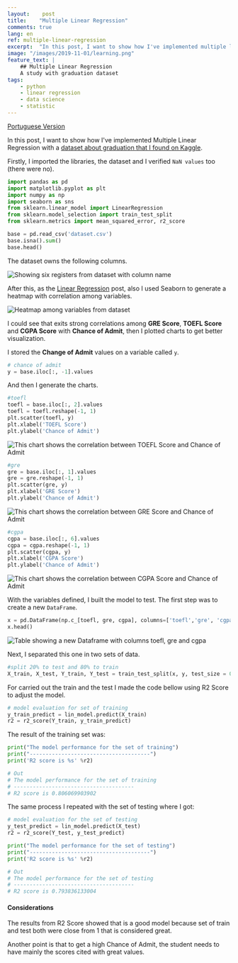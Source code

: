 ```yaml
---
layout:    post
title:    "Multiple Linear Regression"
comments: true
lang: en
ref: multiple-linear-regression
excerpt:  "In this post, I want to show how I've implemented multiple linear regression with a dataset about graduation that I found on Kaggle."
image: "/images/2019-11-01/learning.png"
feature_text: |
    ## Multiple Linear Regression 
    A study with graduation dataset
tags:
    - python
    - linear regression
    - data science
    - statistic
---
```


[Portuguese Version]({{site.url}}/2019/12/02/regressao-linear-multipla)

In this post, I want to show how I've implemented Multiple Linear Regression with a [dataset about graduation that I found on Kaggle](https://www.kaggle.com/mohansacharya/graduate-admissions).

Firstly, I imported the libraries, the dataset and I verified ```NaN values``` too (there were no).

```python
import pandas as pd
import matplotlib.pyplot as plt 
import numpy as np
import seaborn as sns
from sklearn.linear_model import LinearRegression
from sklearn.model_selection import train_test_split
from sklearn.metrics import mean_squared_error, r2_score

base = pd.read_csv('dataset.csv')
base.isna().sum()
base.head()
```

The dataset owns the following columns.

![Showing six registers from dataset with column name]({{site.url}}/images/2019-12-02/graduation_columns.png)

After this, as the [Linear Regression]({{site.url}}/2019/10/14/simple-linear-regression) post, also I used Seaborn to generate a heatmap with correlation among variables.

![Heatmap among variables from dataset]({{site.url}}/images/2019-12-02/graduation_heatmap.png)

I could see that exits strong correlations among **GRE Score**, **TOEFL Score** and **CGPA Score** with **Chance of Admit**, then I plotted charts to get better visualization.

I stored the **Change of Admit** values on a variable called ```y```.

```python
# chance of admit
y = base.iloc[:, -1].values
```

And then I generate the charts.

```python
#toefl
toefl = base.iloc[:, 2].values
toefl = toefl.reshape(-1, 1)
plt.scatter(toefl, y)
plt.xlabel('TOEFL Score')
plt.ylabel('Chance of Admit')
```

![This chart shows the correlation between TOEFL Score and Chance of Admit]({{site.url}}/images/2019-12-02/graduation_chart_toefl.png)

```python
#gre
gre = base.iloc[:, 1].values
gre = gre.reshape(-1, 1)
plt.scatter(gre, y)
plt.xlabel('GRE Score')
plt.ylabel('Chance of Admit')
```

![This chart shows the correlation between GRE Score and Chance of Admit]({{site.url}}/images/2019-12-02/graduation_chart_gre.png)

```python
#cgpa
cgpa = base.iloc[:, 6].values
cgpa = cgpa.reshape(-1, 1)
plt.scatter(cgpa, y)
plt.xlabel('CGPA Score')
plt.ylabel('Chance of Admit')
```

![This chart shows the correlation between CGPA Score and Chance of Admit]({{site.url}}/images/2019-12-02/graduation_chart_cgpa.png)


With the variables defined, I built the model to test. The first step was to create a new ```DataFrame```.

```python
x = pd.DataFrame(np.c_[toefl, gre, cgpa], columns=['toefl','gre', 'cgpa'])
x.head()
```

![Table showing a new Dataframe with columns toefl, gre and cgpa]({{site.url}}/images/2019-12-02/graduation_chart_cgpa.png)

Next, I separated this one in two sets of data.

```python
#split 20% to test and 80% to train
X_train, X_test, Y_train, Y_test = train_test_split(x, y, test_size = 0.2, random_state=42)
```

For carried out the train and the test I made the code bellow using R2 Score to adjust the model.

```python
# model evaluation for set of training
y_train_predict = lin_model.predict(X_train)
r2 = r2_score(Y_train, y_train_predict)
```

The result of the training set was:

```python
print("The model performance for the set of training")
print("--------------------------------------")
print('R2 score is %s' %r2)

# Out
# The model performance for the set of training
# --------------------------------------
# R2 score is 0.806069903902
```

The same process I repeated with the set of testing where I got:

```python
# model evaluation for the set of testing
y_test_predict = lin_model.predict(X_test)
r2 = r2_score(Y_test, y_test_predict)

print("The model performance for the set of testing")
print("--------------------------------------")
print('R2 score is %s' %r2)

# Out
# The model performance for the set of testing
# --------------------------------------
# R2 score is 0.793836133004
```

#### Considerations

The results from R2 Score showed that is a good model because set of train and test both were close from 1 that is considered great.  

Another point is that to get a high Chance of Admit, the student needs to have mainly the scores cited with great values.

